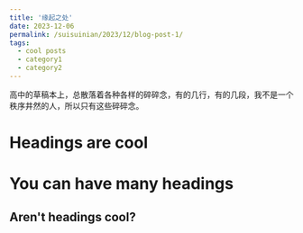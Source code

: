 ```yaml
---
title: '缘起之处'
date: 2023-12-06
permalink: /suisuinian/2023/12/blog-post-1/
tags:
  - cool posts
  - category1
  - category2
---
```


高中的草稿本上，总散落着各种各样的碎碎念，有的几行，有的几段，我不是一个秩序井然的人，所以只有这些碎碎念。

Headings are cool
======

You can have many headings
======

Aren't headings cool?
------
